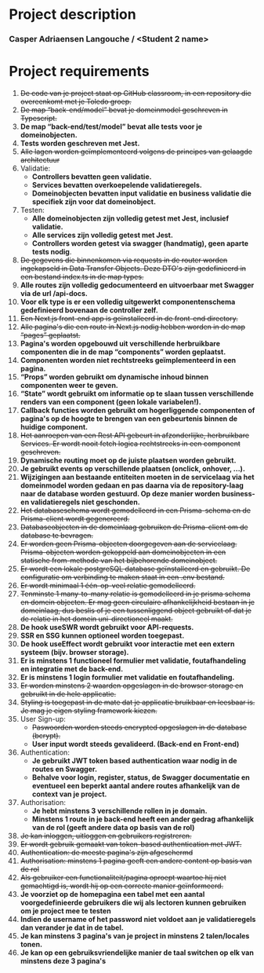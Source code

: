 # Project description


### Casper Adriaensen Langouche / \<Student 2 name\>
# Project requirements
1) ~~De code van je project staat op GitHub classroom, in een repository die overeenkomt met je Toledo groep.~~
2) ~~De map “back-end/model” bevat je domeinmodel geschreven in Typescript.~~
3) **De map “back-end/test/model” bevat alle tests voor je domeinobjecten.** 
4) **Tests worden geschreven met Jest.**
5) ~~Alle lagen worden geïmplementeerd volgens de principes van gelaagde architectuur~~
6) Validatie:
	- **Controllers bevatten geen validatie.**
    - **Services bevatten overkoepelende validatieregels.**
    - **Domeinobjecten bevatten input validatie en business validatie die specifiek zijn voor dat domeinobject.**
7) Testen:
    - **Alle domeinobjecten zijn volledig getest met Jest, inclusief validatie.**
    - **Alle services zijn volledig getest met Jest.**
    - **Controllers worden getest via swagger (handmatig), geen aparte tests nodig**.
8) ~~De gegevens die binnenkomen via requests in de router worden ingekapseld in Data Transfer Objects. Deze DTO's zijn gedefinieerd in een bestand index.ts in de map types.~~
9) **Alle routes zijn volledig gedocumenteerd en uitvoerbaar met Swagger via de url /api-docs.**
10) **Voor elk type is er een volledig uitgewerkt componentenschema gedefinieerd bovenaan de controller zelf.**
11) ~~Een Next.js front-end app is geïnstalleerd in de front-end directory.~~
12) ~~Alle pagina's die een route in Next.js nodig hebben worden in de map “pages” geplaatst.~~
13) **Pagina's worden opgebouwd uit verschillende herbruikbare componenten die in de map “components” worden geplaatst.**
14) **Componenten worden niet rechtstreeks geïmplementeerd in een pagina.**
15) **“Props” worden gebruikt om dynamische inhoud binnen componenten weer te geven.**
16) **“State” wordt gebruikt om informatie op te slaan tussen verschillende renders van een component (geen lokale variabelen!).**
17) **Callback functies worden gebruikt om hogerliggende componenten of pagina's op de hoogte te brengen van een gebeurtenis binnen de huidige component.**
18) ~~Het aanroepen van een Rest API gebeurt in afzonderlijke, herbruikbare Services. Er wordt nooit fetch logica rechtstreeks in een component geschreven.~~
19) **Dynamische routing moet op de juiste plaatsen worden gebruikt.**
20) **Je gebruikt events op verschillende plaatsen (onclick, onhover, ...).**
21) **Wijzigingen aan bestaande entiteiten moeten in de servicelaag via het domeinmodel worden gedaan en pas daarna via de repository-laag naar de database worden gestuurd. Op deze manier worden business- en validatieregels niet geschonden.**
22) ~~Het databaseschema wordt gemodelleerd in een Prisma-schema en de Prisma-client wordt gegenereerd.~~
23) ~~Databaseobjecten in de domeinlaag gebruiken de Prisma-client om de database te bevragen.~~
24) ~~Er worden geen Prisma-objecten doorgegeven aan de servicelaag. Prisma-objecten worden gekoppeld aan domeinobjecten in een statische from-methode van het bijbehorende domeinobject.~~
25) ~~Er wordt een lokale postgreSQL database geïnstalleerd en gebruikt. De configuratie om verbinding te maken staat in een .env bestand.~~
26) ~~Er wordt minimaal 1 één-op-veel relatie gemodelleerd.~~
27)  ~~Tenminste 1 many-to-many relatie is gemodelleerd in je prisma schema en domein objecten. Er mag geen circulaire afhankelijkheid bestaan in je domeinlaag, dus beslis of je een tussenliggend object gebruikt of dat je de relatie in het domein uni-directioneel maakt.~~
28) **De hook useSWR wordt gebruikt voor API-requests.**
29) **SSR en SSG kunnen optioneel worden toegepast.**
30) **De hook useEffect wordt gebruikt voor interactie met een extern systeem (bijv. browser storage).**
31) **Er is minstens 1 functioneel formulier met validatie, foutafhandeling en integratie met de back-end.**
32) **Er is minstens 1 login formulier met validatie en foutafhandeling.**
33) ~~Er worden minstens 2 waarden opgeslagen in de browser storage en gebruikt in de hele applicatie.~~
34) ~~Styling is toegepast in de mate dat je applicatie bruikbaar en leesbaar is. Je mag je eigen styling framework kiezen.~~
35) User Sign-up:
	- ~~Paswoorden worden steeds encrypted opgeslagen in de database (bcrypt).~~
    - **User input wordt steeds gevalideerd. (Back-end en Front-end)**
36) Authentication:
    - **Je gebruikt JWT token based authentication waar nodig in de routes en Swagger.** 
    - **Behalve voor login, register, status, de Swagger documentatie en eventueel een beperkt aantal andere routes afhankelijk van de context van je project.**
37) Authorisation:
	- **Je hebt minstens 3 verschillende rollen in je domain.**
	- **Minstens 1 route in je back-end heeft een ander gedrag afhankelijk van de rol (geeft andere data op basis van de rol)**
38) ~~Je kan inloggen, uitloggen en gebruikers registreren.~~
39) ~~Er wordt gebruik gemaakt van token-based authentication met JWT.~~
40) ~~Authentication: de meeste pagina's zijn afgeschermd~~
41) ~~Authorisation: minstens 1 pagina geeft een andere content op basis van de rol~~
42) ~~Als gebruiker een functionaliteit/pagina oproept waartoe hij niet gemachtigd is, wordt hij op een correcte manier geïnformeerd.~~
43) **Je voorziet op de homepagina een tabel met een aantal voorgedefinieerde gebruikers die wij als lectoren kunnen gebruiken om je project mee te testen**
44) **Indien de username of het password niet voldoet aan je validatieregels dan verander je dat in de tabel.**
45) **Je kan minstens 3 pagina's van je project in minstens 2 talen/locales tonen.**
46) **Je kan op een gebruiksvriendelijke manier de taal switchen op elk van minstens deze 3 pagina's**
